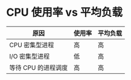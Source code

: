 # CPU 使用率 vs 平均负载
| 原因                | 使用率 | 平均负载 |
|-------------------|-------|---------|
| CPU 密集型进程      | 高     | 高       |
| I/O 密集型进程      | 低     | 高       |
| 等待 CPU 的进程调度 | 高     | 高       |
